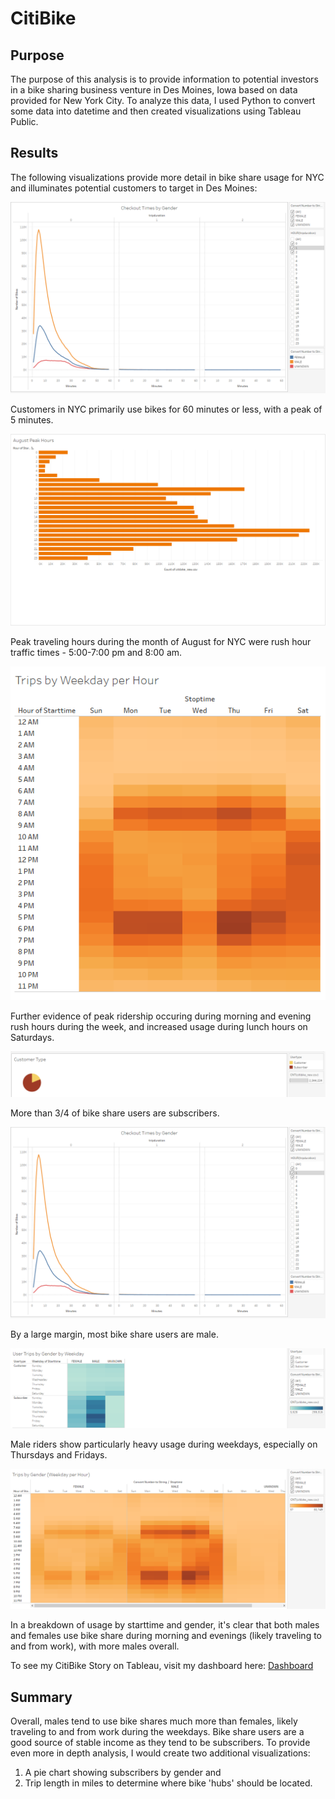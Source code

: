 # CitiBike

## Purpose
The purpose of this analysis is to provide information to potential investors in a bike sharing business venture in Des Moines, Iowa based on data provided for New York City. To analyze this data, I used Python to convert some data into datetime and then created visualizations using Tableau Public. 

## Results
The following visualizations provide more detail in bike share usage for NYC and illuminates potential customers to target in Des Moines: 

![Checkout Times by Gender](https://github.com/nikkiheaston/CitiBike/blob/main/Checkout%20Times%20by%20Gender.PNG)

Customers in NYC primarily use bikes for 60 minutes or less, with a peak of 5 minutes.

![August Peak Hours](https://github.com/nikkiheaston/CitiBike/blob/main/August%20Peak%20Hours.PNG)

Peak traveling hours during the month of August for NYC were rush hour traffic times - 5:00-7:00 pm and 8:00 am.

![Trips Per Weekday by Hour](https://github.com/nikkiheaston/CitiBike/blob/main/Trips%20Per%20Weekday%20Hour2.PNG)

Further evidence of peak ridership occuring during morning and evening rush hours during the week, and increased usage during lunch hours on Saturdays. 

![Customer Types](https://github.com/nikkiheaston/CitiBike/blob/main/Customer%20Type.PNG)

More than 3/4 of bike share users are subscribers. 

![Checkout Times by Gender](https://github.com/nikkiheaston/CitiBike/blob/main/Checkout%20Times%20by%20Gender.PNG)

By a large margin, most bike share users are male. 

![Trips by Gender by Weekday](https://github.com/nikkiheaston/CitiBike/blob/main/Trips%20by%20Gender%20by%20Weekday.PNG)

Male riders show particularly heavy usage during weekdays, especially on Thursdays and Fridays. 

![Trips by Gender by Hour](https://github.com/nikkiheaston/CitiBike/blob/main/Trips%20by%20Gender%20by%20hour.PNG)

In a breakdown of usage by starttime and gender, it's clear that both males and females use bike share during morning and evenings (likely traveling to and from work), with more males overall. 

To see my CitiBike Story on Tableau, visit my dashboard here: [Dashboard](https://public.tableau.com/app/profile/nikki.heaston/viz/CitiBike_Story_16563038328030/TripsbyGenderWeekdayperHour)

## Summary
Overall, males tend to use bike shares much more than females, likely traveling to and from work during the weekdays. Bike share users are a good source of stable income as they tend to be subscribers. To provide even more in depth analysis, I would create two additional visualizations:
1. A pie chart showing subscribers by gender and
2. Trip length in miles to determine where bike 'hubs' should be located.
